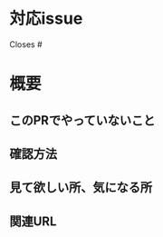 # 対応issue
Closes #
<!--
- 対応したissue番号を書く
- 例） Closes #1
-->

# 概要

<!--
- 実装した画面や機能や追加したライブラリ等についての概要をコメントする
-->

## このPRでやっていないこと

<!--
- 別ストーリーに分割することになった等の情報があれば記載する
- テストやCIの不備などの情報共有
-->

## 確認方法

<!--
https://localhost:3000
-->

## 見て欲しい所、気になる所

<!--
- 不安なところ
- 改善の余地がありそうなところ
-->

## 関連URL

<!--
- 参考にした記事URL等
-->

